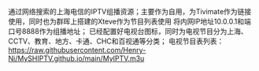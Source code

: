 通过网络搜索的上海电信的IPTV组播资源；主要作为自用，为Tivimate作为链接使用，同时也为群晖上搭建的Xteve作为节目列表使用
将内网IP地址10.0.0.1和端口号8888作为组播地址；
已经配置好电视台图标，同时为电视节目分为上海、CCTV、教育、地方、卡通、CHC和百视通等分类；
电视节目表列表：https://raw.githubusercontent.com/Henry-Ni/MySHIPTV.github.io/main/MyIPTV.m3u
